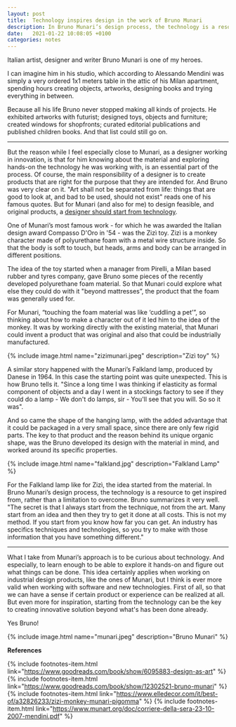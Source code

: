 ```yaml
---
layout: post
title:  Technology inspires design in the work of Bruno Munari
description: In Bruno Munari’s design process, the technology is a resource to get inspired from, rather than a limitation to overcome.
date:   2021-01-22 10:08:05 +0100
categories: notes
---
```


Italian artist, designer and writer Bruno Munari is one of my heroes.

I can imagine him in his studio, which according to Alessando Mendini was simply a very ordered 1x1 meters table in the attic of his Milan apartment,  spending hours creating objects, artworks, designing books and trying everything in between.

Because all his life Bruno never stopped making all kinds of projects. He exhibited artworks with futurist; designed toys, objects and furniture; created windows for shopfronts; curated editorial publications and published children books. And that list could still go on.

---

But the reason while I feel especially close to Munari, as a designer working in innovation, is that for him knowing about the material and exploring hands-on the technology he was working with, is an essential part of the process. Of course, the main responsibility of a designer is to create products that are right for the purpose that they are intended for. And Bruno was very clear on it. "Art shall not be separated from life: things that are good to look at, and bad to be used, should not exist" reads one of his famous quotes. But for Munari (and also for me) to design feasible, and original products, a [designer should start from technology](https://medium.com/@orgonomyprod/in-praise-of-creative-technology-7895a9148dfc).

One of Munari’s most famous work - for which he was awarded the Italian design award Compasso D'Oro in '54 - was the Zizì toy. Zizì is a monkey character made of polyurethane foam with a metal wire structure inside. So that the body is soft to touch, but heads, arms and body can be arranged in different positions.



The idea of the toy started when a manager from Pirelli, a Milan based rubber and tyres company, gave Bruno some pieces of the recently developed polyurethane foam material. So that Munari could explore what else they could do with it "beyond mattresses”, the product that the foam was generally used for.

For Munari, “touching the foam material was like ‘cuddling a pet’”, so thinking about how to make a character out of it led him to the idea of the monkey. It was by working directly with the existing material, that Munari could invent a product that was original and also that could be industrially manufactured.

{% include image.html name="zizimunari.jpeg" description="Zizì toy" %}

A similar story happened with the Munari’s Falkland lamp, produced by Danese in 1964. In this case the starting point was quite unexpected. This is how Bruno tells it. "Since a long time I was thinking if elasticity as formal component of objects and a day I went in a stockings factory to see if they could do a lamp  - We don't do lamps, sir - You'll see that you will. So so it was".


And so came the shape of the hanging lamp, with the added advantage that it could be packaged in a very small space, since there are only few rigid parts. The key to that product and the reason behind its unique organic shape, was the Bruno developed its design with the material in mind, and worked around its specific properties.

{% include image.html name="falkland.jpg" description="Falkland Lamp" %}

For the Falkland lamp like for Zizì, the idea started from the material. In Bruno Munari’s design process, the technology is a resource to get inspired from, rather than a limitation to overcome.
Bruno summarizes it very well. "The secret is that I always start from the technique, not from the art. Many start from an idea and then they try to get it done at all costs. This is not my method. If you start from you know how far you can get. An industry has specifics techniques and technologies, so you try to make with those information that you have something different."

-----

What I take from Munari’s approach is to be curious about technology. And especially, to learn enough to be able to explore it hands-on and figure out what things can be done. This idea certainly applies when working on industrial design products, like the ones of Munari, but I think is ever more valid when working with software and new technologies. First of all, so that we can have a sense if certain product or experience can be realized at all. But even more for inspiration, starting from the technology can be the key to creating innovative solution beyond what's has been done already.

Yes Bruno!

{% include image.html name="munari.jpeg" description="Bruno Munari" %}


**References**

{% include footnotes-item.html link="https://www.goodreads.com/book/show/6095883-design-as-art" %}
{% include footnotes-item.html link="https://www.goodreads.com/book/show/12302521-bruno-munari" %}
{% include footnotes-item.html link="https://www.elledecor.com/it/best-of/a32826233/zizi-monkey-munari-pigomma" %}
{% include footnotes-item.html link="https://www.munart.org/doc/corriere-della-sera-23-10-2007-mendini.pdf" %}
